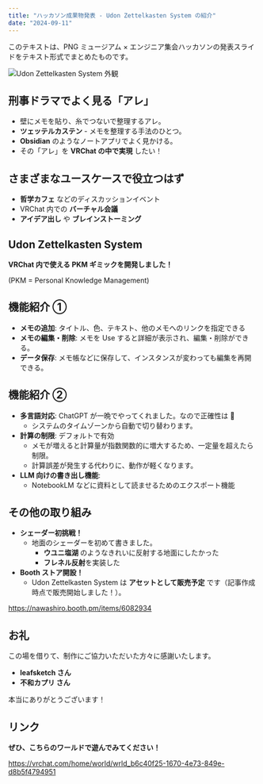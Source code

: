 ```yaml
---
title: "ハッカソン成果物発表 - Udon Zettelkasten System の紹介"
date: "2024-09-11"
---
```


このテキストは、PNG ミュージアム × エンジニア集会ハッカソンの発表スライドをテキスト形式でまとめたものです。

![Udon Zettelkasten System 外観](https://i.imgur.com/oPKVgVN.png)

## 刑事ドラマでよく見る「アレ」

- 壁にメモを貼り、糸でつないで整理するアレ。
- **ツェッテルカステン** - メモを整理する手法のひとつ。
- **Obsidian** のようなノートアプリでよく見かける。
- その「アレ」を **VRChat の中で実現** したい！

## さまざまなユースケースで役立つはず

- **哲学カフェ** などのディスカッションイベント
- VRChat 内での **バーチャル会議**
- **アイデア出し** や **ブレインストーミング**

## Udon Zettelkasten System

**VRChat 内で使える PKM ギミックを開発しました！**

(PKM = Personal Knowledge Management)

## 機能紹介 ①

- **メモの追加**: タイトル、色、テキスト、他のメモへのリンクを指定できる
- **メモの編集・削除**: メモを Use すると詳細が表示され、編集・削除ができる。
- **データ保存**: メモ帳などに保存して、インスタンスが変わっても編集を再開できる。

## 機能紹介 ②

- **多言語対応**: ChatGPT が一晩でやってくれました。なので正確性は 🥴
  - システムのタイムゾーンから自動で切り替わります。
- **計算の制限**: デフォルトで有効
  - メモが増えると計算量が指数関数的に増大するため、一定量を超えたら制限。
  - 計算誤差が発生する代わりに、動作が軽くなります。
- **LLM 向けの書き出し機能**:
  - NotebookLM などに資料として読ませるためのエクスポート機能

## その他の取り組み

- **シェーダー初挑戦！**
  - 地面のシェーダーを初めて書きました。
    - **ウユニ塩湖** のようなきれいに反射する地面にしたかった
    - **フレネル反射**を実装した
- **Booth ストア開設！**
  - Udon Zettelkasten System は **アセットとして販売予定** です（記事作成時点で販売開始しました！）。

https://nawashiro.booth.pm/items/6082934

## お礼

この場を借りて、制作にご協力いただいた方々に感謝いたします。

- **leafsketch さん**
- **不和カプリ さん**

本当にありがとうございます！

## リンク

**ぜひ、こちらのワールドで遊んでみてください！**

https://vrchat.com/home/world/wrld_b6c40f25-1670-4e73-849e-d8b5f4794951
